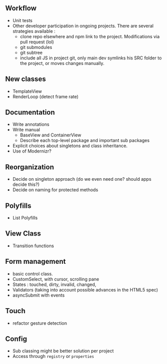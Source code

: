 ## Workflow ##
- Unit tests
- Other developer participation in ongoing projects. There are several strategies available :
    * clone repo elsewhere and npm link to the project. Modifications via pull request (lol)
    * git submodules
    * git subtree
    * include all JS in project git, only main dev symlinks his SRC folder to the project, or moves changes manually.



## New classes ##
- TemplateView
- RenderLoop (detect frame rate)

## Documentation ##
- Write annotations
- Write manual
    * BaseView and ContainerView
    * Describe each top-level package and important sub packages
- Explicit choices about singletons and class inheritance.
- Use of Modernizr?

## Reorganization ##
- Decide on singleton approach (do we even need one? should apps decide this?)
- Decide on naming for protected methods

## Polyfills ##
- List Polyfills

## View Class ##
- Transition functions

## Form management ##
- basic control class.
- CustomSelect, with cursor, scrolling pane
- States : touched, dirty, invalid, changed,
- Validators (taking into account possible advances in the HTML5 spec)
- asyncSubmit with events


## Touch ##
- refactor gesture detection

## Config ##
- Sub classing might be better solution per project
- Access through `registry` or `properties`
